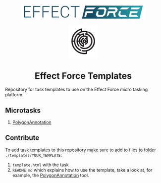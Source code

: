 <p align="center"><img src="effect-force-logo.png" width="400px"></p>

<p align="center"><img src="effect-logo.png" width="96px"></p>

<h1 align="center">Effect Force Templates</h1>

Repository for task templates to use on the Effect Force micro tasking platform.

## Microtasks

1. [PolygonAnnotation](./templates/PolygonAnnotation/README.md)

## Contribute

To add task templates to this repository make sure to add to files to folder `./templates/YOUR_TEMPLATE`:

1. `template.html` with the task
2. `README.md` which explains how to use the template, take a look at, for example, the [PolygonAnnotation](./templates/PolygonAnnotation/README.md) tool.